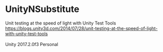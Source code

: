 # UnityNSubstitute
Unit testing at the speed of light with Unity Test Tools
<br />
https://blogs.unity3d.com/2014/07/28/unit-testing-at-the-speed-of-light-with-unity-test-tools
<br />
<br />
Unity 2017.2.0f3 Personal